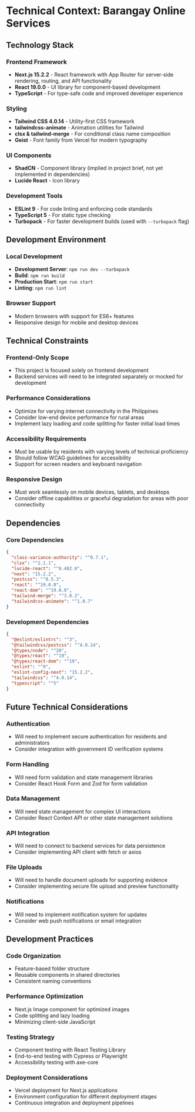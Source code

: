# Technical Context: Barangay Online Services

## Technology Stack

### Frontend Framework
- **Next.js 15.2.2** - React framework with App Router for server-side rendering, routing, and API functionality
- **React 19.0.0** - UI library for component-based development
- **TypeScript** - For type-safe code and improved developer experience

### Styling
- **Tailwind CSS 4.0.14** - Utility-first CSS framework
- **tailwindcss-animate** - Animation utilities for Tailwind
- **clsx & tailwind-merge** - For conditional class name composition
- **Geist** - Font family from Vercel for modern typography

### UI Components
- **ShadCN** - Component library (implied in project brief, not yet implemented in dependencies)
- **Lucide React** - Icon library

### Development Tools
- **ESLint 9** - For code linting and enforcing code standards
- **TypeScript 5** - For static type checking
- **Turbopack** - For faster development builds (used with `--turbopack` flag)

## Development Environment

### Local Development
- **Development Server**: `npm run dev --turbopack`
- **Build**: `npm run build`
- **Production Start**: `npm run start`
- **Linting**: `npm run lint`

### Browser Support
- Modern browsers with support for ES6+ features
- Responsive design for mobile and desktop devices

## Technical Constraints

### Frontend-Only Scope
- This project is focused solely on frontend development
- Backend services will need to be integrated separately or mocked for development

### Performance Considerations
- Optimize for varying internet connectivity in the Philippines
- Consider low-end device performance for rural areas
- Implement lazy loading and code splitting for faster initial load times

### Accessibility Requirements
- Must be usable by residents with varying levels of technical proficiency
- Should follow WCAG guidelines for accessibility
- Support for screen readers and keyboard navigation

### Responsive Design
- Must work seamlessly on mobile devices, tablets, and desktops
- Consider offline capabilities or graceful degradation for areas with poor connectivity

## Dependencies

### Core Dependencies
```json
{
  "class-variance-authority": "^0.7.1",
  "clsx": "^2.1.1",
  "lucide-react": "^0.482.0",
  "next": "15.2.2",
  "postcss": "^8.5.3",
  "react": "^19.0.0",
  "react-dom": "^19.0.0",
  "tailwind-merge": "^3.0.2",
  "tailwindcss-animate": "^1.0.7"
}
```

### Development Dependencies
```json
{
  "@eslint/eslintrc": "^3",
  "@tailwindcss/postcss": "^4.0.14",
  "@types/node": "^20",
  "@types/react": "^19",
  "@types/react-dom": "^19",
  "eslint": "^9",
  "eslint-config-next": "15.2.2",
  "tailwindcss": "^4.0.14",
  "typescript": "^5"
}
```

## Future Technical Considerations

### Authentication
- Will need to implement secure authentication for residents and administrators
- Consider integration with government ID verification systems

### Form Handling
- Will need form validation and state management libraries
- Consider React Hook Form and Zod for form validation

### Data Management
- Will need state management for complex UI interactions
- Consider React Context API or other state management solutions

### API Integration
- Will need to connect to backend services for data persistence
- Consider implementing API client with fetch or axios

### File Uploads
- Will need to handle document uploads for supporting evidence
- Consider implementing secure file upload and preview functionality

### Notifications
- Will need to implement notification system for updates
- Consider web push notifications or email integration

## Development Practices

### Code Organization
- Feature-based folder structure
- Reusable components in shared directories
- Consistent naming conventions

### Performance Optimization
- Next.js Image component for optimized images
- Code splitting and lazy loading
- Minimizing client-side JavaScript

### Testing Strategy
- Component testing with React Testing Library
- End-to-end testing with Cypress or Playwright
- Accessibility testing with axe-core

### Deployment Considerations
- Vercel deployment for Next.js applications
- Environment configuration for different deployment stages
- Continuous integration and deployment pipelines
